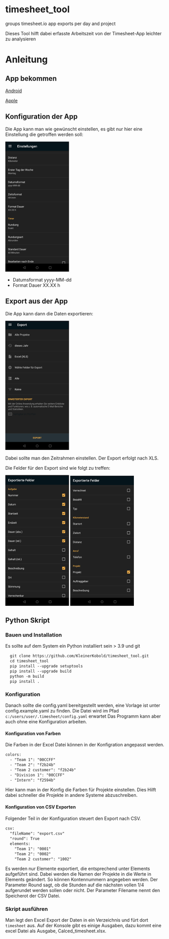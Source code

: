 # timesheet_tool
groups timesheet.io app exports per day and project

Dieses Tool hilft dabei erfasste Arbeitszeit von der Timesheet-App leichter zu analysieren

# Anleitung

## App bekommen

[Android](https://play.google.com/store/apps/details?id=com.rauscha.apps.timesheet&referrer=utm_source%3Dlanding%26utm_medium%3Dbanner%26utm_campaign%3Ddownload)

[Apple](https://timesheet.io/img/webp/appstore.webp)

## Konfiguration der App
Die App kann man wie gewünscht einstellen, es gibt nur hier eine Einstellung die getroffen werden soll:

<img src="img/Einstellungen.jpg" alt="Einstellungen" style="width:200px;"/>

- Datumsformat yyyy-MM-dd
- Format Dauer XX.XX h

## Export aus der App
Die App kann dann die Daten exportieren:

<img src="img/Export.jpg" alt="Export" style="width:200px;"/>


Dabei sollte man den Zeitrahmen einstellen. Der Export erfolgt nach XLS.

Die Felder für den Export sind wie folgt zu treffen:

<img src="img/Export_einstellung_1.jpg" alt="Export_einstellung_1" style="width:200px;"/>
<img src="img/Export_einstellung_2.jpg" alt="Export_einstellung_2" style="width:200px;"/>


## Python Skript

### Bauen und Installation

Es sollte auf dem System ein Python installiert sein > 3.9 und git

```
  git clone https://github.com/KleinerKobold/timesheet_tool.git
  cd timesheet_tool
  pip install --upgrade setuptools
  pip install --upgrade build
  python -m build
  pip install . 
```

### Konfiguration 

Danach sollte die config.yaml bereitgestellt werden, eine Vorlage ist unter config.example.yaml zu finden.
Die Datei wird im Pfad `c:/users/user/.timesheet/config.yaml` erwartet
Das Programm kann aber auch ohne eine Konfiguration arbeiten.

#### Konfiguration von Farben

Die Farben in der Excel Datei können in der Konfigration angepasst werden.
```
colors:
  - "Team 1": "00CCFF"
  - "Team 2": "f2b24b"
  - "Team 2 customer": "f2b24b"
  - "Division 1": "00CCFF"
  - "Intern": "f2594b"
```
Hier kann man in der Konfig die Farben für Projekte einstellen. Dies Hilft dabei schneller die Projekte in andere Systeme abzuschreiben.

#### Konfiguration von CSV Exporten

Folgender Teil in der Konfiguration steuert den Export nach CSV.
```
csv:
  "fileName": "export.csv"
  "round": True
  elements:
    "Team 1": "0001"
    "Team 2": "0002"
    "Team 2 customer": "1002"
```
Es werden nur Elemente exportiert, die entsprechend unter Elements aufgeführt sind. Dabei werden die Namen der Projekte in die Werte in Elements geändert. So können Kontennummern angegeben werden. 
Der Parameter Round sagt, ob die Stunden auf die nächsten vollen 1/4 aufgerundet werden sollen oder nicht. 
Der Parameter Filename nennt den Speicherot der CSV Datei.

### Skript ausführen

Man legt den Excel Export der Daten in ein Verzeichnis und fürt dort `timesheet` aus. 
Auf der Konsole gibt es einige Ausgaben, dazu kommt eine excel Datei als Ausgabe, Calced_timesheet.xlsx.